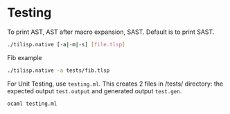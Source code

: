 # Testing

To print AST, AST after macro expansion, SAST. Default is to print SAST.
```bash
./tilisp.native [-a|-m|-s] [file.tlsp]
```
Fib example
```bash
./tilisp.native -a tests/fib.tlsp
```

For Unit Testing, use `testing.ml`. This creates 2 files in /tests/ directory: the expected output `test.output`
and generated output `test.gen`.
```bash
ocaml testing.ml
```
